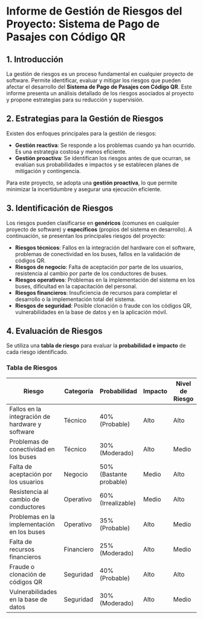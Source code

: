 # Informe de Gestión de Riesgos del Proyecto: Sistema de Pago de Pasajes con Código QR  

## **1. Introducción**  
La gestión de riesgos es un proceso fundamental en cualquier proyecto de software. Permite identificar, evaluar y mitigar los riesgos que pueden afectar el desarrollo del **Sistema de Pago de Pasajes con Código QR**. Este informe presenta un análisis detallado de los riesgos asociados al proyecto y propone estrategias para su reducción y supervisión.  

## **2. Estrategias para la Gestión de Riesgos**  
Existen dos enfoques principales para la gestión de riesgos:  

- **Gestión reactiva**: Se responde a los problemas cuando ya han ocurrido. Es una estrategia costosa y menos eficiente.  
- **Gestión proactiva**: Se identifican los riesgos antes de que ocurran, se evalúan sus probabilidades e impactos y se establecen planes de mitigación y contingencia.  

Para este proyecto, se adopta una **gestión proactiva**, lo que permite minimizar la incertidumbre y asegurar una ejecución eficiente.  

## **3. Identificación de Riesgos**  
Los riesgos pueden clasificarse en **genéricos** (comunes en cualquier proyecto de software) y **específicos** (propios del sistema en desarrollo). A continuación, se presentan los principales riesgos del proyecto:  

- **Riesgos técnicos**: Fallos en la integración del hardware con el software, problemas de conectividad en los buses, fallos en la validación de códigos QR.  
- **Riesgos de negocio**: Falta de aceptación por parte de los usuarios, resistencia al cambio por parte de los conductores de buses.  
- **Riesgos operativos**: Problemas en la implementación del sistema en los buses, dificultad en la capacitación del personal.  
- **Riesgos financieros**: Insuficiencia de recursos para completar el desarrollo o la implementación total del sistema.  
- **Riesgos de seguridad**: Posible clonación o fraude con los códigos QR, vulnerabilidades en la base de datos y en la aplicación móvil.  

## **4. Evaluación de Riesgos**  
Se utiliza una **tabla de riesgo** para evaluar la **probabilidad e impacto** de cada riesgo identificado.  

### **Tabla de Riesgos**  

| **Riesgo** | **Categoría** | **Probabilidad** | **Impacto** | **Nivel de Riesgo** |
|------------|-------------|-----------------|-------------|-----------------|
| Fallos en la integración de hardware y software | Técnico | 40% (Probable) | Alto | Alto |
| Problemas de conectividad en los buses | Técnico | 30% (Moderado) | Alto | Medio |
| Falta de aceptación por los usuarios | Negocio | 50% (Bastante probable) | Medio | Alto |
| Resistencia al cambio de conductores | Operativo | 60% (Irrealizable) | Medio | Alto |
| Problemas en la implementación en los buses | Operativo | 35% (Probable) | Alto | Medio |
| Falta de recursos financieros | Financiero | 25% (Moderado) | Alto | Medio |
| Fraude o clonación de códigos QR | Seguridad | 40% (Probable) | Alto | Alto |
| Vulnerabilidades en la base de datos | Seguridad | 30% (Moderado) | Alto | Medio |


